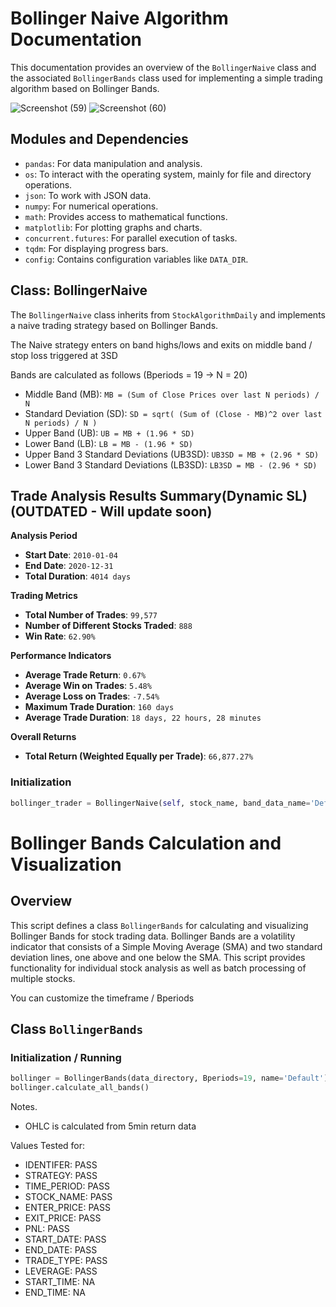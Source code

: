 # Bollinger Naive Algorithm Documentation

This documentation provides an overview of the `BollingerNaive` class and the associated `BollingerBands` class used for implementing a simple trading algorithm based on Bollinger Bands.

![Screenshot (59)](https://github.com/lordyabu/CRSP-Lab/assets/92772420/ff30db69-fe24-4ef5-bfdb-f6987384d991)
![Screenshot (60)](https://github.com/lordyabu/CRSP-Lab/assets/92772420/7a509e6b-034f-4c43-b144-a78ab60c796b)



## Modules and Dependencies

- `pandas`: For data manipulation and analysis.
- `os`: To interact with the operating system, mainly for file and directory operations.
- `json`: To work with JSON data.
- `numpy`: For numerical operations.
- `math`: Provides access to mathematical functions.
- `matplotlib`: For plotting graphs and charts.
- `concurrent.futures`: For parallel execution of tasks.
- `tqdm`: For displaying progress bars.
- `config`: Contains configuration variables like `DATA_DIR`.

## Class: BollingerNaive

The `BollingerNaive` class inherits from `StockAlgorithmDaily` and implements a naive trading strategy based on Bollinger Bands.

The Naive strategy enters on band highs/lows and exits on middle band / stop loss triggered at 3SD

Bands are calculated as follows (Bperiods = 19 -> N = 20)
- Middle Band (MB): `MB = (Sum of Close Prices over last N periods) / N`
- Standard Deviation (SD): `SD = sqrt( (Sum of (Close - MB)^2 over last N periods) / N )`
- Upper Band (UB): `UB = MB + (1.96 * SD)`
- Lower Band (LB): `LB = MB - (1.96 * SD)`
- Upper Band 3 Standard Deviations (UB3SD): `UB3SD = MB + (2.96 * SD)`
- Lower Band 3 Standard Deviations (LB3SD): `LB3SD = MB - (2.96 * SD)`


## Trade Analysis Results Summary(Dynamic SL) (OUTDATED - Will update soon)

**Analysis Period**
- **Start Date**: `2010-01-04`
- **End Date**: `2020-12-31`
- **Total Duration**: `4014 days`

**Trading Metrics**
- **Total Number of Trades**: `99,577`
- **Number of Different Stocks Traded**: `888`
- **Win Rate**: `62.90%`

**Performance Indicators**
- **Average Trade Return**: `0.67%`
- **Average Win on Trades**: `5.48%`
- **Average Loss on Trades**: `-7.54%`
- **Maximum Trade Duration**: `160 days`
- **Average Trade Duration**: `18 days, 22 hours, 28 minutes`

**Overall Returns**
- **Total Return (Weighted Equally per Trade)**: `66,877.27%`



### Initialization

```python
bollinger_trader = BollingerNaive(self, stock_name, band_data_name='Default', identifier=-1, time_period='Daily', reset_indexes=False, step=0, moving_stop_loss=True)
```



# Bollinger Bands Calculation and Visualization

## Overview
This script defines a class `BollingerBands` for calculating and visualizing Bollinger Bands for stock trading data. Bollinger Bands are a volatility indicator that consists of a Simple Moving Average (SMA) and two standard deviation lines, one above and one below the SMA. This script provides functionality for individual stock analysis as well as batch processing of multiple stocks.

You can customize the timeframe / Bperiods

## Class `BollingerBands`

### Initialization / Running

```python
bollinger = BollingerBands(data_directory, Bperiods=19, name='Default')
bollinger.calculate_all_bands()
```


Notes.
- OHLC is calculated from 5min return data

Values Tested for:
- IDENTIFER: PASS
- STRATEGY: PASS
- TIME_PERIOD: PASS
- STOCK_NAME: PASS
- ENTER_PRICE: PASS
- EXIT_PRICE: PASS
- PNL: PASS
- START_DATE: PASS
- END_DATE: PASS
- TRADE_TYPE: PASS
- LEVERAGE: PASS
- START_TIME: NA
- END_TIME: NA
    

